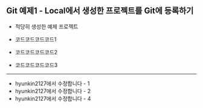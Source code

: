 
## Git 예제1 - Local에서 생성한 프로젝트를 Git에 등록하기

- 적당히 생성한 예제 프로젝트 

- 코드코드코드코드1
- 코드코드코드코드2
- 코드코드코드코드3

------------------------
- hyunkin2127에서 수정합니다 - 1
- hyunkin2127에서 수정합니다 - 2
- hyunkin2127에서 수정합니다 - 4